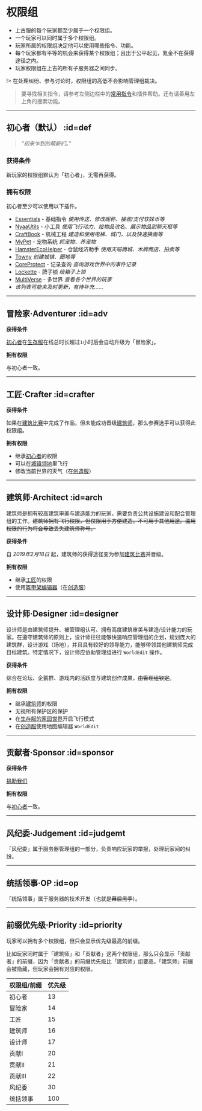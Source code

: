 [server-survival]: /mc-servers/vanilla.md#survival
[server-creative]: /mc-servers/vanilla.md#creative
[worlds-of-survival]: /welcome/worlds-of-survival.md#home

# 权限组

* 上古服的每个玩家都至少属于一个权限组。
* 一个玩家可以同时属于多个权限组。
* 玩家所属的权限组决定他可以使用哪些指令、功能。
* 每个玩家都有平等的机会来获得某个权限组；且出于公平起见，氪金不在获得途径之内。
* 玩家权限组在上古的所有子服务器之间同步。

!> 在处理纠纷、参与讨论时，权限组的高低不会影响管理组裁决。

> 要寻找相关指令，请参考左侧边栏中的[常用指令](/welcome/commands.md)和插件帮助。还有请善用左上角的搜索功能。

----

## 初心者（默认） :id=def

> *“初来乍到的萌新们。”*

### 获得条件

新玩家的权限组默认为「初心者」，无需再获得。

### 拥有权限

初心者至少可以使用以下插件。

* [Essentials](/welcome/commands.md#ess) - 基础指令 *使用传送、修改昵称、接收/支付软妹币等*
* [NyaaUtils](/plugins/nu.md) - 小工具 *使用飞行动力、给物品改名、展示物品到聊天框等*
* [CraftBook](/plugins/craftbook.md) - 机械工程 *建造和使用电梯、城门，以及快速换画等*
* [MyPet](/plugins/mypet.md) - 宠物系统 *抓宠物、养宠物*
* [HamsterEcoHelper](/plugins/trade.md) - 仓鼠经济助手 *使用天喵商城、木牌商店、拍卖等*
* [Towny](/plugins/towny.md) *创建城镇、圈地等*
* [CoreProtect](/plugins/logblock.md) - 记录查询 *查询游戏世界中的事件记录*
* [Lockette](/welcome/commands.md#lock) - 牌子锁 *给箱子上锁*
* [MultiVerse](/welcome/commands.md#mv) - 多世界 *查看各个世界的玩家*
* *该列表可能未及时更新，有待补充……*

----

## 冒险家·Adventurer :id=adv

**获得条件**

[初心者](#def)在[生存服][server-survival]在线总时长超过`1`小时后会自动升级为「冒险家」。

**拥有权限**

与初心者一致。

----

## 工匠·Crafter :id=crafter

**获得条件**

如果在[建筑比赛](games/build.md)中完成了作品，但未能成功晋级[建筑师](#arch)，那么参赛选手可以获得此权限组。

**拥有权限**

* 继承[初心者](#def)的权限
* 可以在[城镇领地](/plugins/towny.md)里飞行
* 修改当前世界的天气（在[创造服][server-creative]）

----

## 建筑师·Architect :id=arch

建筑师是拥有较高建筑审美与建造能力的玩家，需要负责公共设施建设和配合管理组的工作。~~建筑师拥有飞行权限，但仅限用于方便建造，不可用于其他用途。滥用权限的行为将会导致丢失建筑师称号。~~

**获得条件**

自 *2019年2月18日* 起，建筑师的获得途径变为参加[建筑比赛](games/build.md)并晋级。

**拥有权限**

* 继承[工匠](#crafter)的权限
* 使用[盔甲架编辑器](../plugins/ast.md)（在[创造服][server-creative]）

----

## 设计师·Designer :id=designer

设计师是由建筑师提升、被管理组认可、拥有高度建筑审美与建造/设计能力的玩家。在遵守建筑师的原则上，设计师往往能够快速响应管理组的企划，规划庞大的建筑群，设计游戏（场地），并且具有较好的领导能力，能够带领其他建筑师完成目标建筑。特定情况下，设计师应协助管理组进行 `WorldEdit` 操作。

**获得条件**

综合在论坛、企鹅群、游戏内的活跃度与建筑创作成果，~~由管理组钦定~~。

**拥有权限**

* 继承[建筑师](#arch)的权限
* 无视所有保护区的保护
* 在[生存服的家园世界][worlds-of-survival]开启飞行模式
* 在[创造服][server-creative]使用地图编辑器 `WorldEdit`

----

## 贡献者·Sponsor :id=sponsor

**获得条件**

[捐助我们](/sponsor.md)

**拥有权限**

与[初心者](#def)一致。

----

## 风纪委·Judgement :id=judgemt

「风纪委」属于服务器管理组的一部分，负责响应玩家的举报，处理玩家间的纠纷。

<!-- [参与贡献](/sponsor.md) -->

----

## 统括领事·OP :id=op

「统括领事」属于服务器的技术开发（也就是~~幕后黑手~~）。

<!-- [参与贡献](/sponsor.md) -->

----

## 前缀优先级·Priority :id=priority

玩家可以拥有多个权限组，但只会显示优先级最高的前缀。

比如玩家同时属于「建筑师」和「贡献者」这两个权限组，那么只会显示「贡献者」的前缀，因为「贡献者」的前缀优先级比「建筑师」组要高。「建筑师」前缀会被隐藏，但玩家会拥有对应的权限。

| 权限组/前缀 | 优先级 |
| ----------- | ------ |
| 初心者      | 13     |
| 冒险家      | 14     |
| 工匠        | 15     |
| 建筑师      | 16     |
| 设计师      | 17     |
| 贡献I       | 20     |
| 贡献II      | 21     |
| 贡献III     | 22     |
| 风纪委      | 30     |
| 统括领事    | 100    |
